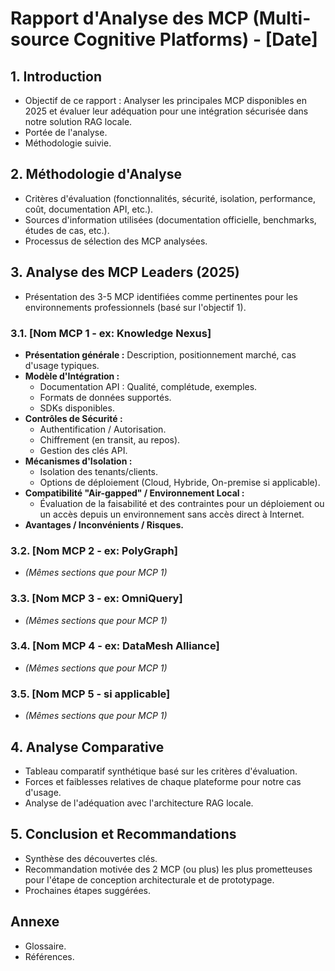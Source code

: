 # Rapport d'Analyse des MCP (Multi-source Cognitive Platforms) - [Date]

## 1. Introduction

*   Objectif de ce rapport : Analyser les principales MCP disponibles en 2025 et évaluer leur adéquation pour une intégration sécurisée dans notre solution RAG locale.
*   Portée de l'analyse.
*   Méthodologie suivie.

## 2. Méthodologie d'Analyse

*   Critères d'évaluation (fonctionnalités, sécurité, isolation, performance, coût, documentation API, etc.).
*   Sources d'information utilisées (documentation officielle, benchmarks, études de cas, etc.).
*   Processus de sélection des MCP analysées.

## 3. Analyse des MCP Leaders (2025)

*   Présentation des 3-5 MCP identifiées comme pertinentes pour les environnements professionnels (basé sur l'objectif 1).

### 3.1. [Nom MCP 1 - ex: Knowledge Nexus]

*   **Présentation générale :** Description, positionnement marché, cas d'usage typiques.
*   **Modèle d'Intégration :**
    *   Documentation API : Qualité, complétude, exemples.
    *   Formats de données supportés.
    *   SDKs disponibles.
*   **Contrôles de Sécurité :**
    *   Authentification / Autorisation.
    *   Chiffrement (en transit, au repos).
    *   Gestion des clés API.
*   **Mécanismes d'Isolation :**
    *   Isolation des tenants/clients.
    *   Options de déploiement (Cloud, Hybride, On-premise si applicable).
*   **Compatibilité "Air-gapped" / Environnement Local :**
    *   Évaluation de la faisabilité et des contraintes pour un déploiement ou un accès depuis un environnement sans accès direct à Internet.
*   **Avantages / Inconvénients / Risques.**

### 3.2. [Nom MCP 2 - ex: PolyGraph]

*   *(Mêmes sections que pour MCP 1)*

### 3.3. [Nom MCP 3 - ex: OmniQuery]

*   *(Mêmes sections que pour MCP 1)*

### 3.4. [Nom MCP 4 - ex: DataMesh Alliance]

*   *(Mêmes sections que pour MCP 1)*

### 3.5. [Nom MCP 5 - si applicable]

*   *(Mêmes sections que pour MCP 1)*

## 4. Analyse Comparative

*   Tableau comparatif synthétique basé sur les critères d'évaluation.
*   Forces et faiblesses relatives de chaque plateforme pour notre cas d'usage.
*   Analyse de l'adéquation avec l'architecture RAG locale.

## 5. Conclusion et Recommandations

*   Synthèse des découvertes clés.
*   Recommandation motivée des 2 MCP (ou plus) les plus prometteuses pour l'étape de conception architecturale et de prototypage.
*   Prochaines étapes suggérées.

## Annexe

*   Glossaire.
*   Références. 
